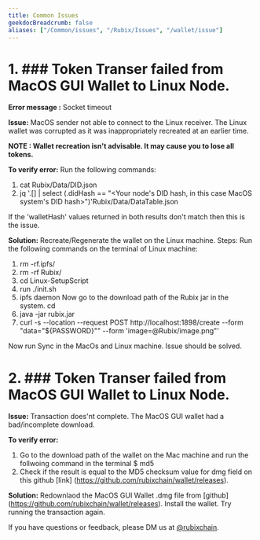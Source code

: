 ```yaml
---
title: Common Issues
geekdocBreadcrumb: false
aliases: ["/Common/issues", "/Rubix/Issues", "/wallet/issue"]
---
```


# 1. ### Token Transer failed from MacOS GUI Wallet to Linux Node.


**Error message :** Socket timeout


**Issue:** MacOS sender not able to connect to the Linux receiver. The Linux wallet was corrupted as it was inappropriately recreated at an earlier time.


**NOTE : Wallet recreation isn't advisable. It may cause you to lose all tokens.**


**To verify error:** Run the following commands:
1. cat  Rubix/Data/DID.json
2. jq '.[] | select (.didHash == "<Your node's DID hash, in this case MacOS system's DID hash>")'Rubix/Data/DataTable.json

If the 'walletHash' values returned in both results don't match then this is the issue.


**Solution:** Recreate/Regenerate the wallet on the Linux machine. Steps:
Run the following commands on the terminal of Linux machine:
1. rm -rf.ipfs/
2. rm -rf Rubix/
3. cd Linux-SetupScript
4. run ./init.sh
5. ipfs daemon
Now go to the download path of the Rubix jar in the system.
cd <path>
6. java -jar rubix.jar
7. curl -s --location --request POST http://localhost:1898/create --form "data=\"${PASSWORD}\"" --form 'image=@Rubix/image.png"'  

Now run Sync in the MacOs and Linux machine. 
Issue should be solved.



# 2. ### Token Transer failed from MacOS GUI Wallet to Linux Node.


**Issue:** Transaction does'nt complete. The MacOS GUI wallet had a bad/incomplete download. 


**To verify error:** 

1. Go to the download path of the wallet on the Mac machine and run the follwoing command in the terminal
    $ md5 <rubix wallet downloaded file name>
2. Check if the result is equal to the MD5 checksum value for dmg field on this github [link] (https://github.com/rubixchain/wallet/releases).


**Solution:** Redownlaod the MacOS GUI Wallet .dmg file from [github] (https://github.com/rubixchain/wallet/releases). Install the wallet. Try running the transaction again.




If you have questions or feedback, please DM us at [@rubixchain](http://twitter.com/rubixChain).

